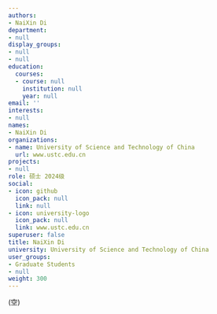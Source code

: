 ```yaml
---
authors:
- NaiXin Di
department:
- null
display_groups:
- null
- null
education:
  courses:
  - course: null
    institution: null
    year: null
email: ''
interests:
- null
names:
- NaiXin Di
organizations:
- name: University of Science and Technology of China
  url: www.ustc.edu.cn
projects:
- null
role: 硕士 2024级
social:
- icon: github
  icon_pack: null
  link: null
- icon: university-logo
  icon_pack: null
  link: www.ustc.edu.cn
superuser: false
title: NaiXin Di
university: University of Science and Technology of China
user_groups:
- Graduate Students
- null
weight: 300
---
```


(空)
